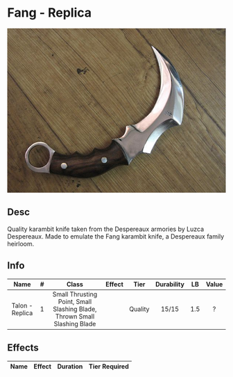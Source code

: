 # Fang - Replica

![Copyright](Fang-Replica.png)

## Desc

Quality karambit knife taken from the Despereaux armories by Luzca Despereaux. Made to emulate the Fang karambit knife, a Despereaux family heirloom.

## Info

| Name | # | Class | Effect | Tier | Durability | LB | Value |
| :--: | :-: | :---: | :----: | :--: | :--------: | :-: | :---: |
| Talon - Replica | 1 | Small Thrusting Point, Small Slashing Blade, Thrown Small Slashing Blade |  | Quality | 15/15 | 1.5 | ? |

## Effects

| Name | Effect | Duration | Tier Required |
| :--- | :----: | :------: | :-----------: |
